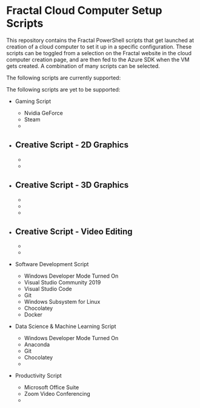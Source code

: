 # Fractal Cloud Computer Setup Scripts

This repository contains the Fractal PowerShell scripts that get launched at creation of a cloud computer to set it up in a specific configuration. These scripts can be toggled from a selection on the Fractal website in the cloud computer creation page, and are then fed to the Azure SDK when the VM gets created. A combination of many scripts can be selected.

The following scripts are currently supported:

The following scripts are yet to be supported:

- Gaming Script
  - Nvidia GeForce
  - Steam
  - 
  
  

- Creative Script - 2D Graphics
  -
  -
  -

- Creative Script - 3D Graphics
  -
  -
  -
  -

- Creative Script - Video Editing
  -
  -
  -
  

- Software Development Script
  - Windows Developer Mode Turned On
  - Visual Studio Community 2019
  - Visual Studio Code
  - Git
  - Windows Subsystem for Linux
  - Chocolatey
  - Docker
  
  
  
- Data Science & Machine Learning Script
  - Windows Developer Mode Turned On
  - Anaconda
  - Git
  - Chocolatey
  - 
  
  

- Productivity Script
  - Microsoft Office Suite
  - Zoom Video Conferencing
  - 







